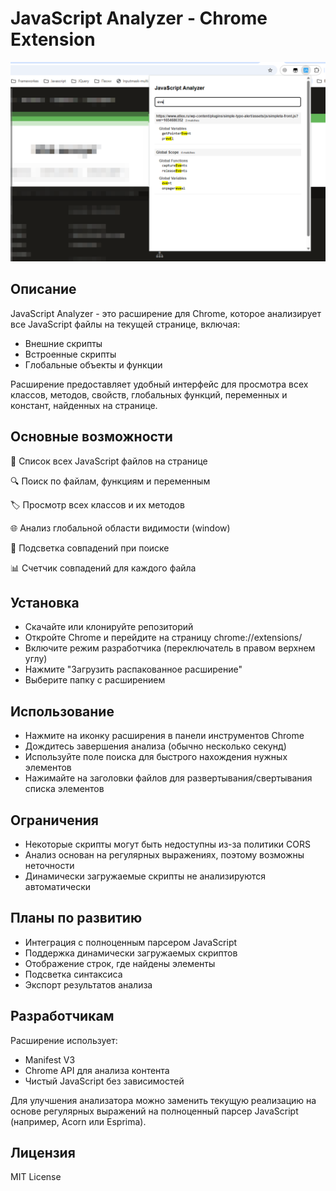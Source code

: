 # JavaScript Analyzer - Chrome Extension
![Здесь пример работы](img.png)

## Описание
JavaScript Analyzer - это расширение для Chrome, которое анализирует все JavaScript файлы на текущей странице, включая:

- Внешние скрипты
- Встроенные скрипты
- Глобальные объекты и функции

Расширение предоставляет удобный интерфейс для просмотра всех классов, методов, свойств, глобальных функций, переменных и констант, найденных на странице.

## Основные возможности
📂 Список всех JavaScript файлов на странице

🔍 Поиск по файлам, функциям и переменным

🏷 Просмотр всех классов и их методов

🌐 Анализ глобальной области видимости (window)

🔦 Подсветка совпадений при поиске

📊 Счетчик совпадений для каждого файла

## Установка
- Скачайте или клонируйте репозиторий
- Откройте Chrome и перейдите на страницу chrome://extensions/
- Включите режим разработчика (переключатель в правом верхнем углу)
- Нажмите "Загрузить распакованное расширение"
- Выберите папку с расширением

## Использование
- Нажмите на иконку расширения в панели инструментов Chrome
- Дождитесь завершения анализа (обычно несколько секунд)
- Используйте поле поиска для быстрого нахождения нужных элементов
- Нажимайте на заголовки файлов для развертывания/свертывания списка элементов 
## Ограничения
- Некоторые скрипты могут быть недоступны из-за политики CORS
- Анализ основан на регулярных выражениях, поэтому возможны неточности
- Динамически загружаемые скрипты не анализируются автоматически
## Планы по развитию
- Интеграция с полноценным парсером JavaScript
- Поддержка динамически загружаемых скриптов
- Отображение строк, где найдены элементы
- Подсветка синтаксиса
- Экспорт результатов анализа

## Разработчикам
Расширение использует:

- Manifest V3
- Chrome API для анализа контента
- Чистый JavaScript без зависимостей

Для улучшения анализатора можно заменить текущую реализацию на основе регулярных выражений на полноценный парсер JavaScript (например, Acorn или Esprima).

## Лицензия
MIT License